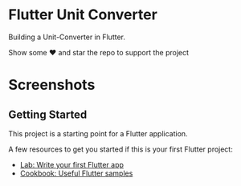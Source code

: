 # Flutter Unit Converter
Building a Unit-Converter  in Flutter.

Show some ❤️ and star the repo to support the project

# Screenshots





## Getting Started

This project is a starting point for a Flutter application.

A few resources to get you started if this is your first Flutter project:

- [Lab: Write your first Flutter app](https://flutter.dev/docs/get-started/codelab)
- [Cookbook: Useful Flutter samples](https://flutter.dev/docs/cookbook)


